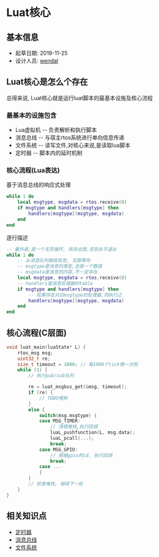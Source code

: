 # Luat核心

## 基本信息

* 起草日期: 2019-11-25
* 设计人员: [wendal](https://github.com/wendal)

## Luat核心是怎么个存在

总得来说, Luat核心就是运行luat脚本的最基本设施及核心流程

### 最基本的设施包含

* Lua虚拟机 -- 负责解析和执行脚本
* 消息总线  -- 与宿主rtos系统进行单向信息传递
* 文件系统  -- 读写文件,对核心来说,是读取lua脚本
* 定时器    -- 脚本内的延时机制

### 核心流程(Lua表达)

基于消息总线的响应式处理

```lua
while 1 do
    local msgtype, msgdata = rtos.receive(0)
    if msgtype and handlers[msgtype] then
        handlers[msgtype](msgtype, msgdata)
    end
end
```

逐行描述
```lua
-- 最外层,是一个无穷循环, 除非出错,否则永不退出
while 1 do
    -- 从消息队列接收信息, 无限等待
    -- msgtype是消息的类型,总是一个数值
    -- msgdata是消息的内容,不一定存在
    local msgtype, msgdata = rtos.receive(0)
    -- handlers是消息处理器的table
    if msgtype and handlers[msgtype] then
        -- 如果存在对应msgtype的处理器,则执行之
        handlers[msgtype](msgtype, msgdata)
    end
end
```

## 核心流程(C层面)

```c
void luat_main(luaState* L) {
    rtos_msg msg;
    uint32_t re;
    size_t timeout = 1000; // 每1000个tick喂一次狗
    while (1) {
        // 执行pub/sub队列

        re = luat_msgbus_get(&msg, timeout);
        if (re) {
            // TODO喂狗
        }
        else {
            switch(msg.msgtype) {
            case MSG_TIMER:
                // 清理堆栈,执行回调
                luaL_pushfunction(L, msg.data);
                luaL_pcall(...);
                break;
            case MSG_GPIO:
                // 根据gpio的id, 执行回调
                break;
            case ...
            }
        }
        // 检查堆栈, 继续下一轮
    }
}
```

## 相关知识点

* [定时器](luat_timer.md)
* [消息总线](luat_msgbus.md)
* [文件系统](luat_fs.md)
